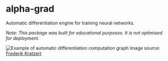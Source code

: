 # alpha-grad
Automatic differentiation engine for training neural networks.

*Note: This package was built for educational purposes. It is not optimised for deployment.*

![Example of automatic differentiation computation graph](https://kratzert.github.io/images/bn_backpass/chainrule_example.PNG)
Image source: [Frederik Kratzert](https://kratzert.github.io/2016/02/12/understanding-the-gradient-flow-through-the-batch-normalization-layer.html)